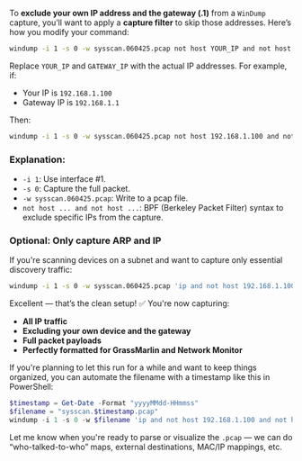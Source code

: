 To **exclude your own IP address and the gateway (.1)** from a `WinDump` capture, you’ll want to apply a **capture filter** to skip those addresses. Here’s how you modify your command:

```bash
windump -i 1 -s 0 -w sysscan.060425.pcap not host YOUR_IP and not host GATEWAY_IP
```

Replace `YOUR_IP` and `GATEWAY_IP` with the actual IP addresses. For example, if:

* Your IP is `192.168.1.100`
* Gateway IP is `192.168.1.1`

Then:

```bash
windump -i 1 -s 0 -w sysscan.060425.pcap not host 192.168.1.100 and not host 192.168.1.1
```

### Explanation:

* `-i 1`: Use interface #1.
* `-s 0`: Capture the full packet.
* `-w sysscan.060425.pcap`: Write to a pcap file.
* `not host ... and not host ...`: BPF (Berkeley Packet Filter) syntax to exclude specific IPs from the capture.

### Optional: Only capture ARP and IP

If you're scanning devices on a subnet and want to capture only essential discovery traffic:

```bash
windump -i 1 -s 0 -w sysscan.060425.pcap 'ip and not host 192.168.1.100 and not host 192.168.1.1'
```

Excellent — that’s the clean setup! ✅ You're now capturing:

* **All IP traffic**
* **Excluding your own device and the gateway**
* **Full packet payloads**
* **Perfectly formatted for GrassMarlin and Network Monitor**

If you're planning to let this run for a while and want to keep things organized, you can automate the filename with a timestamp like this in PowerShell:

```powershell
$timestamp = Get-Date -Format "yyyyMMdd-HHmmss"
$filename = "sysscan.$timestamp.pcap"
windump -i 1 -s 0 -w $filename 'ip and not host 192.168.1.100 and not host 192.168.1.1'
```

Let me know when you're ready to parse or visualize the `.pcap` — we can do “who-talked-to-who” maps, external destinations, MAC/IP mappings, etc.
